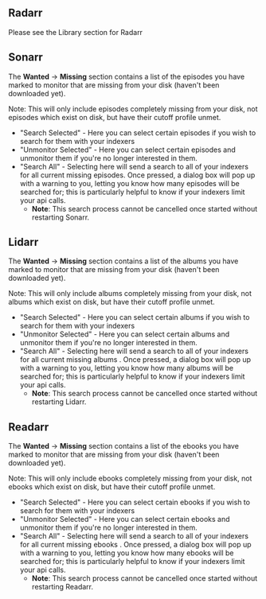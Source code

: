 ## Radarr

<section begin=radarr_wanted />

Please see the Library section for Radarr

<section end=radarr_wanted />

## Sonarr

<section begin=sonarr_wanted />

The **Wanted** -\> **Missing** section contains a list of the episodes you have marked to monitor that are missing from your disk (haven't been downloaded yet).

Note: This will only include episodes completely missing from your disk, not episodes which exist on disk, but have their cutoff profile unmet.

  - "Search Selected" - Here you can select certain episodes if you wish to search for them with your indexers
  - "Unmonitor Selected" - Here you can select certain episodes and unmonitor them if you're no longer interested in them.
  - "Search All" - Selecting here will send a search to all of your indexers for all current missing episodes. Once pressed, a dialog box will pop up with a warning to you, letting you know how many episodes will be searched for; this is particularly helpful to know if your indexers limit your api calls.
      - **Note**: This search process cannot be cancelled once started without restarting Sonarr.

<section end=sonarr_wanted />

## Lidarr

<section begin=lidarr_wanted />

The **Wanted** -\> **Missing** section contains a list of the albums you have marked to monitor that are missing from your disk (haven't been downloaded yet).

Note: This will only include albums completely missing from your disk, not albums which exist on disk, but have their cutoff profile unmet.

  - "Search Selected" - Here you can select certain albums if you wish to search for them with your indexers
  - "Unmonitor Selected" - Here you can select certain albums and unmonitor them if you're no longer interested in them.
  - "Search All" - Selecting here will send a search to all of your indexers for all current missing albums . Once pressed, a dialog box will pop up with a warning to you, letting you know how many albums will be searched for; this is particularly helpful to know if your indexers limit your api calls.
      - **Note**: This search process cannot be cancelled once started without restarting Lidarr.
        <section end=lidarr_wanted />

## Readarr

<section begin=readarr_wanted />

The **Wanted** -\> **Missing** section contains a list of the ebooks you have marked to monitor that are missing from your disk (haven't been downloaded yet).

Note: This will only include ebooks completely missing from your disk, not ebooks which exist on disk, but have their cutoff profile unmet.

  - "Search Selected" - Here you can select certain ebooks if you wish to search for them with your indexers
  - "Unmonitor Selected" - Here you can select certain ebooks and unmonitor them if you're no longer interested in them.
  - "Search All" - Selecting here will send a search to all of your indexers for all current missing ebooks . Once pressed, a dialog box will pop up with a warning to you, letting you know how many ebooks will be searched for; this is particularly helpful to know if your indexers limit your api calls.
      - **Note**: This search process cannot be cancelled once started without restarting Readarr.

<section end=readarr_wanted />
